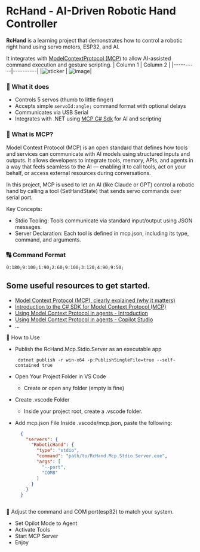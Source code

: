 # RcHand - AI-Driven Robotic Hand Controller

**RcHand** is a learning project that demonstrates how to control a robotic right hand using servo motors, ESP32, and AI.

 It integrates with [ModelContextProtocol (MCP)](https://www.anthropic.com/news/model-context-protocol) to allow AI-assisted command execution and gesture scripting.
| Column 1 | Column 2 |
|----------|----------|
|![sticker](https://github.com/user-attachments/assets/bd52ea4e-e909-44fa-bdb6-4eade8ce4578)  | ![image](https://github.com/user-attachments/assets/5d066625-2236-4097-a80f-08a6a75db5b9)|


 


### 🔧 What it does

- Controls 5 servos (thumb to little finger)
- Accepts simple `servoId:angle;` command format with optional delays
- Communicates via USB Serial
- Integrates with .NET using [MCP C# Sdk](https://github.com/modelcontextprotocol/csharp-sdk) for AI and scripting

### 🧠 What is MCP?
Model Context Protocol (MCP) is an open standard that defines how tools and services can communicate with AI models using structured inputs and outputs. 
It allows developers to integrate tools, memory, APIs, and agents in a way that feels seamless to the AI — enabling it to call tools, act on your behalf, or access external resources during conversations.

In this project, MCP is used to let an AI (like Claude or GPT) control a robotic hand by calling a tool (SetHandState) that sends servo commands over serial port.

Key Concepts:
- Stdio Tooling: Tools communicate via standard input/output using JSON messages.
- Server Declaration: Each tool is defined in mcp.json, including its type, command, and arguments.

### 🔠 Command Format

```text
0:180;9:100;1:90;2:60;9:100;3:120;4:90;9:50;
```
## Some useful resources to get started.
- [Model Context Protocol (MCP), clearly explained (why it matters)](https://www.youtube.com/watch?v=7j_NE6Pjv-E&t=25s)
- [Introduction to the C# SDK for Model Context Protocol (MCP)](https://www.youtube.com/watch?v=krB1aA9xpts)
- [Using Model Context Protocol in agents - Introduction](https://www.developerscantina.com/p/mcp-intro/)
- [Using Model Context Protocol in agents - Copilot Studio](https://www.developerscantina.com/p/mcp-copilot-studio/)
- ...

🚀 How to Use
- Publish the  RcHand.Mcp.Stdio.Server as an executable app
  ```bach
   dotnet publish -r win-x64 -p:PublishSingleFile=true --self-contained true
  ```
- Open Your Project Folder in VS Code
  - Create or open any folder (empty is fine)
 
- Create .vscode Folder
  - Inside your project root, create a .vscode folder.
 
- Add mcp.json File
  Inside .vscode/mcp.json, paste the following:
  ```json
    {
      "servers": {
        "RoboticHand": {
          "type": "stdio",
          "command": "path/to/RcHand.Mcp.Stdio.Server.exe",
          "args": [
            "--port",
            "COM8"
          ]
        }
      }
    }
  


📌 Adjust the command and COM port(esp32) to match your system.

- Set Opilot Mode to Agent
- Activate Tools
- Start MCP Server
- Enjoy
